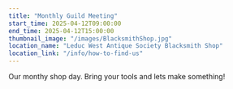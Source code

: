 ```yaml
---
title: "Monthly Guild Meeting"
start_time: 2025-04-12T09:00:00
end_time: 2025-04-12T15:00:00
thumbnail_image: "/images/BlacksmithShop.jpg"
location_name: "Leduc West Antique Society Blacksmith Shop"
location_link: "/info/how-to-find-us"
---
```

Our monthy shop day. Bring your tools and lets make something!